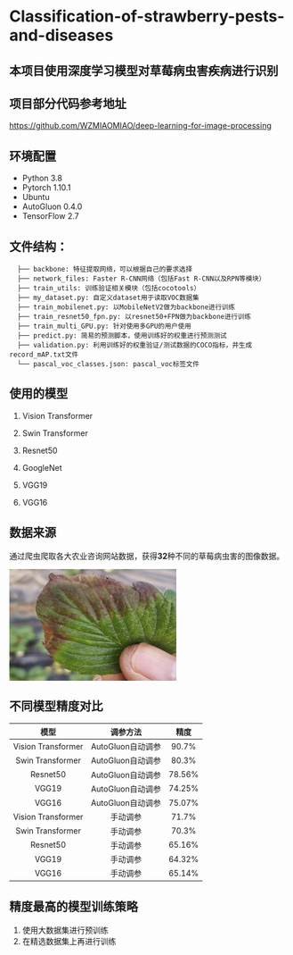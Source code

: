 # Classification-of-strawberry-pests-and-diseases

## 本项目使用深度学习模型对草莓病虫害疾病进行识别

## 项目部分代码参考地址

<https://github.com/WZMIAOMIAO/deep-learning-for-image-processing>

## 环境配置

* Python 3.8
* Pytorch 1.10.1
* Ubuntu
* AutoGluon 0.4.0
* TensorFlow 2.7

## 文件结构：
```
  ├── backbone: 特征提取网络，可以根据自己的要求选择
  ├── network_files: Faster R-CNN网络（包括Fast R-CNN以及RPN等模块）
  ├── train_utils: 训练验证相关模块（包括cocotools）
  ├── my_dataset.py: 自定义dataset用于读取VOC数据集
  ├── train_mobilenet.py: 以MobileNetV2做为backbone进行训练
  ├── train_resnet50_fpn.py: 以resnet50+FPN做为backbone进行训练
  ├── train_multi_GPU.py: 针对使用多GPU的用户使用
  ├── predict.py: 简易的预测脚本，使用训练好的权重进行预测测试
  ├── validation.py: 利用训练好的权重验证/测试数据的COCO指标，并生成record_mAP.txt文件
  └── pascal_voc_classes.json: pascal_voc标签文件
```

## 使用的模型

1. Vision Transformer

2. Swin Transformer

3. Resnet50

4. GoogleNet

5. VGG19

6. VGG16

## 数据来源

通过爬虫爬取各大农业咨询网站数据，获得**32**种不同的草莓病虫害的图像数据。
<!-- ![草莓疾病——冻害](Example.jpg =100x100)  -->
 <img src="Example.jpg" width = "300" height = "200" alt="草莓疾病——冻害" align=center />

## 不同模型精度对比

|模型|调参方法|精度|
|:------:|:------:|:------:|
|Vision Transformer|AutoGluon自动调参|90.7%|
|Swin Transformer|AutoGluon自动调参|80.3%|
|Resnet50|AutoGluon自动调参|78.56%|
|VGG19|AutoGluon自动调参|74.25%|
|VGG16|AutoGluon自动调参|75.07%|
|Vision Transformer|手动调参|71.7%|
|Swin Transformer|手动调参|70.3%|
|Resnet50|手动调参|65.16%|
|VGG19|手动调参|64.32%|
|VGG16|手动调参|65.14%|

## 精度最高的模型训练策略

1. 使用大数据集进行预训练
2. 在精选数据集上再进行训练

